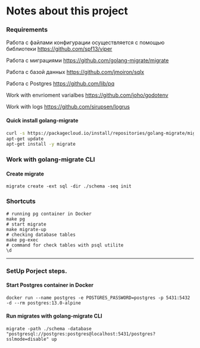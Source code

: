 # Notes about this project

### Requirements

Работа с файлами конфигурации осуществляется с помощью библиотеки https://github.com/spf13/viper

Работа с миграциями https://github.com/golang-migrate/migrate

Работа с базой данных https://github.com/jmoiron/sqlx

Работа с Postgres https://github.com/lib/pq

Work with envrioment varialbes https://github.com/joho/godotenv 

Work with logs https://github.com/sirupsen/logrus

#### Quick install golang-migrate

```bash
curl -s https://packagecloud.io/install/repositories/golang-migrate/migrate/script.deb.sh | sudo bash
apt-get update
apt-get install -y migrate
```

### Work with golang-migrate CLI

#### Create migrate

```shell
migrate create -ext sql -dir ./schema -seq init
```



### Shortcuts

```shell
# running pg container in Docker
make pg
# start migrate
make migrate-up
# checking database tables
make pg-exec
# command for check tables with psql utilite
\d
```

***

### SetUp Porject steps.

#### Start Postgres container in Docker

```shell
docker run --name postgres -e POSTGRES_PASSWORD=postgres -p 5431:5432 -d --rm postgres:13.0-alpine
```

#### Run migrates with golang-migrate CLI

```shell
migrate -path ./schema -database "postgresql://postgres:postgres@localhost:5431/postgres?sslmode=disable" up
```


